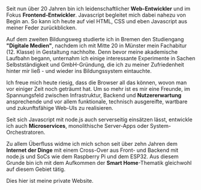 Seit nun über 20 Jahren bin ich leidenschaftlicher **Web-Entwickler**
und im Fokus **Frontend-Entwickler**. Javascript begleitet mich dabei nahezu
von Begin an. So kann ich heute auf viel HTML, CSS und eben Javascript aus meiner Feder zurückblicken. 

Auf dem zweiten Bildungsweg studierte ich in Bremen den Studiengang **"Digitale Medien"**, nachdem ich mit Mitte 20
in Münster mein Fachabitur (12. Klasse) in Gestaltung nachholte.
Denn bevor meine akademische Laufbahn begann, unternahm ich einige interessante Experimente in Sachen
Selbstständigkeit und GmbH-Gründung, die ich zu meiner Zufriedenheit hinter mir ließ - und wieder ins Bildungssystem eintauchte. 

Ich freue mich heute riesig, dass die Browser all das können, wovon man vor einiger Zeit noch geträumt hat.
Um so mehr ist es mir eine Freunde, im Spannungsfeld zwischen Infrastruktur, Backend und **Nutzererwartung**
ansprechende und vor allem funktionale, technisch ausgereifte, wartbare und zukunftsfähige Web-UIs zu realisieren.

Seit sich Javascript mit node.js auch serverseitig einsätzen lässt, entwickle ich auch **Microservices**, 
monolithische Server-Apps oder System-Orchestratoren.

Zu allem Überfluss widme ich mich schon seit über zehn Jahren dem **Internet der Dinge** mit
einem Cross-Over aus Front- und Backend mit node.js und SoCs wie dem Raspberry Pi und dem ESP32.
Aus diesem Grunde bin ich mit dem Aufkommen der **Smart Home**-Thematik gleichwohl auf diesem
Gebiet tätig.

Dies hier ist meine private Website.

